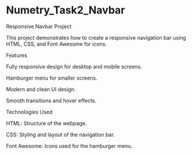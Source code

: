 # Numetry_Task2_Navbar
Responsive Navbar Project

This project demonstrates how to create a responsive navigation bar using HTML, CSS, and Font Awesome for icons.

Features

Fully responsive design for desktop and mobile screens.

Hamburger menu for smaller screens.

Modern and clean UI design.

Smooth transitions and hover effects.

Technologies Used

HTML: Structure of the webpage.

CSS: Styling and layout of the navigation bar.

Font Awesome: Icons used for the hamburger menu.


